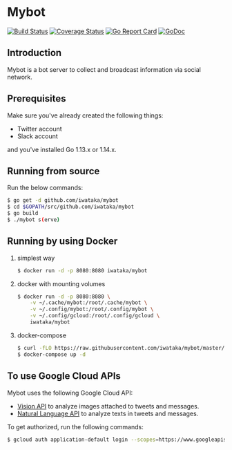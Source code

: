 # Mybot

[![Build Status](https://travis-ci.org/iwataka/mybot.svg?branch=master)](https://travis-ci.org/iwataka/mybot)
[![Coverage Status](https://img.shields.io/coveralls/github/iwataka/mybot/master.svg)](https://coveralls.io/github/iwataka/mybot?branch=master)
[![Go Report Card](https://goreportcard.com/badge/github.com/iwataka/mybot)](https://goreportcard.com/report/github.com/iwataka/mybot)
[![GoDoc](https://godoc.org/github.com/iwataka/mybot?status.svg)](https://godoc.org/github.com/iwataka/mybot)

## Introduction

Mybot is a bot server to collect and broadcast information via social network.

## Prerequisites

Make sure you've already created the following things:

- Twitter account
- Slack account

and you've installed Go 1.13.x or 1.14.x.

## Running from source

Run the below commands:

```sh
$ go get -d github.com/iwataka/mybot
$ cd $GOPATH/src/github.com/iwataka/mybot
$ go build
$ ./mybot s(erve)
```

## Running by using Docker

1. simplest way

    ```sh
    $ docker run -d -p 8080:8080 iwataka/mybot
    ```

1. docker with mounting volumes

    ```sh
    $ docker run -d -p 8080:8080 \
        -v ~/.cache/mybot:/root/.cache/mybot \
        -v ~/.config/mybot:/root/.config/mybot \
        -v ~/.config/gcloud:/root/.config/gcloud \
        iwataka/mybot
    ```

1. docker-compose

    ```sh
    $ curl -fLO https://raw.githubusercontent.com/iwataka/mybot/master/docker-compose.yml
    $ docker-compose up -d
    ```

## To use Google Cloud APIs

Mybot uses the following Google Cloud API:

- [Vision API](https://cloud.google.com/vision/docs) to analyze images attached to tweets and messages.
- [Natural Language API](https://cloud.google.com/natural-language) to analyze texts in tweets and messages.

To get authorized, run the following commands:

```sh
$ gcloud auth application-default login --scopes=https://www.googleapis.com/auth/cloud-platform,https://www.googleapis.com/auth/cloud-vision,https://www.googleapis.com/auth/cloud-language
```
